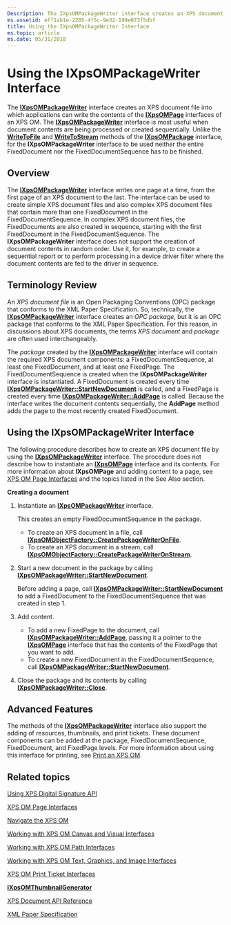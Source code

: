 ```yaml
---
Description: The IXpsOMPackageWriter interface creates an XPS document file into which applications can write the contents of the IXpsOMPage interfaces of an XPS OM.
ms.assetid: eff1ab1e-2205-4f5c-9e32-199e073f5dbf
title: Using the IXpsOMPackageWriter Interface
ms.topic: article
ms.date: 05/31/2018
---
```


# Using the IXpsOMPackageWriter Interface

The [**IXpsOMPackageWriter**](/windows/desktop/api/xpsobjectmodel/nn-xpsobjectmodel-ixpsompackagewriter) interface creates an XPS document file into which applications can write the contents of the [**IXpsOMPage**](/windows/desktop/api/xpsobjectmodel/nn-xpsobjectmodel-ixpsompage) interfaces of an XPS OM. The [**IXpsOMPackageWriter**](/windows/desktop/api/xpsobjectmodel/nn-xpsobjectmodel-ixpsompackagewriter) interface is most useful when document contents are being processed or created sequentially. Unlike the [**WriteToFile**](/windows/desktop/api/xpsobjectmodel/nf-xpsobjectmodel-ixpsompackage-writetofile) and [**WriteToStream**](/windows/desktop/api/xpsobjectmodel/nf-xpsobjectmodel-ixpsompackage-writetostream) methods of the [**IXpsOMPackage**](/windows/desktop/api/xpsobjectmodel/nn-xpsobjectmodel-ixpsompackage) interface, for the **IXpsOMPackageWriter** interface to be used neither the entire FixedDocument nor the FixedDocumentSequence has to be finished.

## Overview

The [**IXpsOMPackageWriter**](/windows/desktop/api/xpsobjectmodel/nn-xpsobjectmodel-ixpsompackagewriter) interface writes one page at a time, from the first page of an XPS document to the last. The interface can be used to create simple XPS document files and also complex XPS document files that contain more than one FixedDocument in the FixedDocumentSequence. In complex XPS document files, the FixedDocuments are also created in sequence, starting with the first FixedDocument in the FixedDocumentSequence. The **IXpsOMPackageWriter** interface does not support the creation of document contents in random order. Use it, for example, to create a sequential report or to perform processing in a device driver filter where the document contents are fed to the driver in sequence.

## Terminology Review

An *XPS document file* is an Open Packaging Conventions (OPC) package that conforms to the XML Paper Specification. So, technically, the [**IXpsOMPackageWriter**](/windows/desktop/api/xpsobjectmodel/nn-xpsobjectmodel-ixpsompackagewriter) interface creates an *OPC package*, but it is an OPC package that conforms to the XML Paper Specification. For this reason, in discussions about XPS documents, the terms *XPS document* and *package* are often used interchangeably.

The *package* created by the [**IXpsOMPackageWriter**](/windows/desktop/api/xpsobjectmodel/nn-xpsobjectmodel-ixpsompackagewriter) interface will contain the required XPS document components: a FixedDocumentSequence, at least one FixedDocument, and at least one FixedPage. The FixedDocumentSequence is created when the **IXpsOMPackageWriter** interface is instantiated. A FixedDocument is created every time [**IXpsOMPackageWriter::StartNewDocument**](/windows/desktop/api/xpsobjectmodel/nf-xpsobjectmodel-ixpsompackagewriter-startnewdocument) is called, and a FixedPage is created every time [**IXpsOMPackageWriter::AddPage**](/windows/desktop/api/xpsobjectmodel/nf-xpsobjectmodel-ixpsompackagewriter-addpage) is called. Because the interface writes the document contents sequentially, the **AddPage** method adds the page to the most recently created FixedDocument.

## Using the IXpsOMPackageWriter Interface

The following procedure describes how to create an XPS document file by using the [**IXpsOMPackageWriter**](/windows/desktop/api/xpsobjectmodel/nn-xpsobjectmodel-ixpsompackagewriter) interface. The procedure does not describe how to instantiate an [**IXpsOMPage**](/windows/desktop/api/xpsobjectmodel/nn-xpsobjectmodel-ixpsompage) interface and its contents. For more information about **IXpsOMPage** and adding content to a page, see [XPS OM Page Interfaces](xps-object-model-page-interfaces.md) and the topics listed in the See Also section.

 **Creating a document**

1.  Instantiate an [**IXpsOMPackageWriter**](/windows/desktop/api/xpsobjectmodel/nn-xpsobjectmodel-ixpsompackagewriter) interface.

    This creates an empty FixedDocumentSequence in the package.

    -   To create an XPS document in a file, call [**IXpsOMObjectFactory::CreatePackageWriterOnFile**](/windows/desktop/api/xpsobjectmodel/nf-xpsobjectmodel-ixpsomobjectfactory-createpackagewriteronfile).
    -   To create an XPS document in a stream, call [**IXpsOMObjectFactory::CreatePackageWriterOnStream**](/windows/desktop/api/xpsobjectmodel/nf-xpsobjectmodel-ixpsomobjectfactory-createpackagewriteronstream).

2.  Start a new document in the package by calling [**IXpsOMPackageWriter::StartNewDocument**](/windows/desktop/api/xpsobjectmodel/nf-xpsobjectmodel-ixpsompackagewriter-startnewdocument).

    Before adding a page, call [**IXpsOMPackageWriter::StartNewDocument**](/windows/desktop/api/xpsobjectmodel/nf-xpsobjectmodel-ixpsompackagewriter-startnewdocument) to add a FixedDocument to the FixedDocumentSequence that was created in step 1.

3.  Add content.
    -   To add a new FixedPage to the document, call [**IXpsOMPackageWriter::AddPage**](/windows/desktop/api/xpsobjectmodel/nf-xpsobjectmodel-ixpsompackagewriter-addpage), passing it a pointer to the [**IXpsOMPage**](/windows/desktop/api/xpsobjectmodel/nn-xpsobjectmodel-ixpsompage) interface that has the contents of the FixedPage that you want to add.
    -   To create a new FixedDocument in the FixedDocumentSequence, call [**IXpsOMPackageWriter::StartNewDocument**](/windows/desktop/api/xpsobjectmodel/nf-xpsobjectmodel-ixpsompackagewriter-startnewdocument).
4.  Close the package and its contents by calling [**IXpsOMPackageWriter::Close**](/windows/desktop/api/xpsobjectmodel/nf-xpsobjectmodel-ixpsompackagewriter-close).

## Advanced Features

The methods of the [**IXpsOMPackageWriter**](/windows/desktop/api/xpsobjectmodel/nn-xpsobjectmodel-ixpsompackagewriter) interface also support the adding of resources, thumbnails, and print tickets. These document components can be added at the package, FixedDocumentSequence, FixedDocument, and FixedPage levels. For more information about using this interface for printing, see [Print an XPS OM](print-an-xps-om.md).

## Related topics

<dl> <dt>

[Using XPS Digital Signature API](using-digital-signatures-in-xps-documents.md)
</dt> <dt>

[XPS OM Page Interfaces](xps-object-model-page-interfaces.md)
</dt> <dt>

[Navigate the XPS OM](navigate-the-xps-om.md)
</dt> <dt>

[Working with XPS OM Canvas and Visual Interfaces](working-with-xpsomcanvas-interfaces.md)
</dt> <dt>

[Working with XPS OM Path Interfaces](working-with-xps-object-model-path-interfaces.md)
</dt> <dt>

[Working with XPS OM Text, Graphics, and Image Interfaces](working-with-xps-object-model-text-and-image-interfaces.md)
</dt> <dt>

[XPS OM Print Ticket Interfaces](xps-object-model-print-ticket-interfaces.md)
</dt> <dt>

[**IXpsOMThumbnailGenerator**](/windows/desktop/api/xpsobjectmodel/nn-xpsobjectmodel-ixpsomthumbnailgenerator)
</dt> <dt>

[XPS Document API Reference](xps-programming-reference.md)
</dt> <dt>

[XML Paper Specification](https://go.microsoft.com/?linkid=8435939)
</dt> </dl>

 

 



